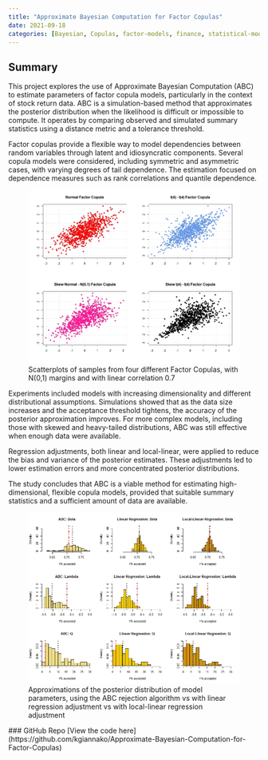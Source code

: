 ```yaml
---
title: "Approximate Bayesian Computation for Factor Copulas"
date: 2021-09-18
categories: [Bayesian, Copulas, factor-models, finance, statistical-modelling]
---
```

## Summary

This project explores the use of Approximate Bayesian Computation (ABC) to estimate parameters of factor copula models, particularly in the context of stock return data. ABC is a simulation-based method that approximates the posterior distribution when the likelihood is difficult or impossible to compute. It operates by comparing observed and simulated summary statistics using a distance metric and a tolerance threshold.

Factor copulas provide a flexible way to model dependencies between random variables through latent and idiosyncratic components. Several copula models were considered, including symmetric and asymmetric cases, with varying degrees of tail dependence. The estimation focused on dependence measures such as rank correlations and quantile dependence.
<figure>
  <img src="/assets/Rplot11.jpeg" alt="Factor Copulas">
  <figcaption>Scatterplots of samples from four different Factor Copulas, with N(0,1) margins and with linear correlation 0.7</figcaption>
</figure>  
Experiments included models with increasing dimensionality and different distributional assumptions. Simulations showed that as the data size increases and the acceptance threshold tightens, the accuracy of the posterior approximation improves. For more complex models, including those with skewed and heavy-tailed distributions, ABC was still effective when enough data were available.

Regression adjustments, both linear and local-linear, were applied to reduce the bias and variance of the posterior estimates. These adjustments led to lower estimation errors and more concentrated posterior distributions.

The study concludes that ABC is a viable method for estimating high-dimensional, flexible copula models, provided that suitable summary statistics and a sufficient amount of data are available.
<figure>
  <img src="/assets/Rplot13.jpeg" alt="ABC with Regression">
  <figcaption>Approximations of the posterior distribution of model parameters, using the ABC rejection algorithm vs with linear regression adjustment vs with local-linear regression adjustment</figcaption>
</figure>  
### GitHub Repo
[View the code here](https://github.com/kgiannako/Approximate-Bayesian-Computation-for-Factor-Copulas) 
